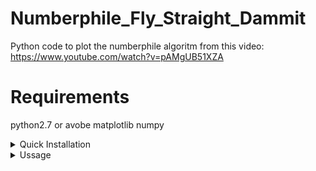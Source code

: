 # Numberphile_Fly_Straight_Dammit
Python code to plot the numberphile algoritm from this video: https://www.youtube.com/watch?v=pAMgUB51XZA

# Requirements
python2.7 or avobe
matplotlib
numpy

<details>
  <summary>Quick Installation</summary>
  sudo apt install git python3 -y
  git clone https://github.com/Rexus09/Numberphile_Fly_Straight_Dammit/tree/main
  pip3 install matplotlib numpy
</details>

<details>
  <summary>Ussage</summary>
  In the repository folder 
  `python3 numberphile.py <number of points> <color of points>`
  **To see the effect type a number over 700
  You can leave both parameters empty (default = black, 800 points)**
  
  Example:
  `python3 numberphile.py 1000 c` 
  Result: https://drive.google.com/file/d/1SNTAFCOpsZ5JE3GOhye0Sr_o3P72eoak/view?usp=sharing
  
</details>
